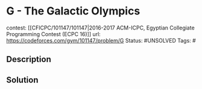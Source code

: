# G - The Galactic Olympics

contest: [[CFICPC/101147/101147|2016-2017 ACM-ICPC, Egyptian Collegiate Programming Contest (ECPC 16)]]
url: https://codeforces.com/gym/101147/problem/G
Status: #UNSOLVED
Tags: #

## Description

## Solution

